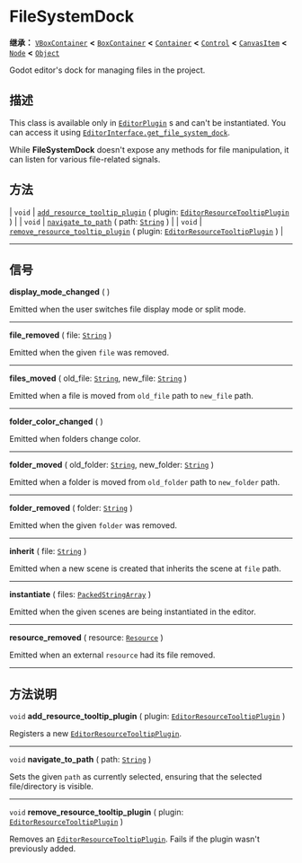 <!-- ⚠ 请勿编辑本文件 ⚠ -->
<!-- 本文档使用脚本从 WeDot 引擎源码仓库生成。 -->
<!-- 生成脚本：https://github.com/WeDot-Engine/WeDot/tree/4.3/doc/tools/make_md.py； -->
<!-- 原文件：https://github.com/WeDot-Engine/WeDot/tree/4.3/doc/classes/FileSystemDock.xml。 -->

<div id="_class_filesystemdock"></div>

# FileSystemDock

**继承：** [`VBoxContainer`](class_vboxcontainer.md) **<** [`BoxContainer`](class_boxcontainer.md) **<** [`Container`](class_container.md) **<** [`Control`](class_control.md) **<** [`CanvasItem`](class_canvasitem.md) **<** [`Node`](class_node.md) **<** [`Object`](class_object.md)

Godot editor's dock for managing files in the project.

## 描述

This class is available only in [`EditorPlugin`](class_editorplugin.md) s and can't be instantiated. You can access it using [`EditorInterface.get_file_system_dock`](#class_editorinterface_method_get_file_system_dock).

While **FileSystemDock** doesn't expose any methods for file manipulation, it can listen for various file-related signals.

## 方法

| `void` | [`add_resource_tooltip_plugin`](#class_filesystemdock_method_add_resource_tooltip_plugin) ( plugin: [`EditorResourceTooltipPlugin`](class_editorresourcetooltipplugin.md) )       |
| `void` | [`navigate_to_path`](#class_filesystemdock_method_navigate_to_path) ( path: [`String`](class_string.md) )                                                                         |
| `void` | [`remove_resource_tooltip_plugin`](#class_filesystemdock_method_remove_resource_tooltip_plugin) ( plugin: [`EditorResourceTooltipPlugin`](class_editorresourcetooltipplugin.md) ) |

<!-- rst-class:: classref-section-separator -->

---

## 信号

<div id="_class_class_filesystemdock_signal_display_mode_changed"></div>

**display_mode_changed** ( ) <div id="class_filesystemdock_signal_display_mode_changed"></div>

Emitted when the user switches file display mode or split mode.

<!-- rst-class:: classref-item-separator -->

---

<div id="_class_class_filesystemdock_signal_file_removed"></div>

**file_removed** ( file: [`String`](class_string.md) ) <div id="class_filesystemdock_signal_file_removed"></div>

Emitted when the given `file` was removed.

<!-- rst-class:: classref-item-separator -->

---

<div id="_class_class_filesystemdock_signal_files_moved"></div>

**files_moved** ( old_file: [`String`](class_string.md), new_file: [`String`](class_string.md) ) <div id="class_filesystemdock_signal_files_moved"></div>

Emitted when a file is moved from `old_file` path to `new_file` path.

<!-- rst-class:: classref-item-separator -->

---

<div id="_class_class_filesystemdock_signal_folder_color_changed"></div>

**folder_color_changed** ( ) <div id="class_filesystemdock_signal_folder_color_changed"></div>

Emitted when folders change color.

<!-- rst-class:: classref-item-separator -->

---

<div id="_class_class_filesystemdock_signal_folder_moved"></div>

**folder_moved** ( old_folder: [`String`](class_string.md), new_folder: [`String`](class_string.md) ) <div id="class_filesystemdock_signal_folder_moved"></div>

Emitted when a folder is moved from `old_folder` path to `new_folder` path.

<!-- rst-class:: classref-item-separator -->

---

<div id="_class_class_filesystemdock_signal_folder_removed"></div>

**folder_removed** ( folder: [`String`](class_string.md) ) <div id="class_filesystemdock_signal_folder_removed"></div>

Emitted when the given `folder` was removed.

<!-- rst-class:: classref-item-separator -->

---

<div id="_class_class_filesystemdock_signal_inherit"></div>

**inherit** ( file: [`String`](class_string.md) ) <div id="class_filesystemdock_signal_inherit"></div>

Emitted when a new scene is created that inherits the scene at `file` path.

<!-- rst-class:: classref-item-separator -->

---

<div id="_class_class_filesystemdock_signal_instantiate"></div>

**instantiate** ( files: [`PackedStringArray`](class_packedstringarray.md) ) <div id="class_filesystemdock_signal_instantiate"></div>

Emitted when the given scenes are being instantiated in the editor.

<!-- rst-class:: classref-item-separator -->

---

<div id="_class_class_filesystemdock_signal_resource_removed"></div>

**resource_removed** ( resource: [`Resource`](class_resource.md) ) <div id="class_filesystemdock_signal_resource_removed"></div>

Emitted when an external `resource` had its file removed.

<!-- rst-class:: classref-section-separator -->

---

## 方法说明

<div id="_class_filesystemdock_method_add_resource_tooltip_plugin"></div>

`void` **add_resource_tooltip_plugin** ( plugin: [`EditorResourceTooltipPlugin`](class_editorresourcetooltipplugin.md) )<div id="class_filesystemdock_method_add_resource_tooltip_plugin"></div>

Registers a new [`EditorResourceTooltipPlugin`](class_editorresourcetooltipplugin.md).

<!-- rst-class:: classref-item-separator -->

---

<div id="_class_filesystemdock_method_navigate_to_path"></div>

`void` **navigate_to_path** ( path: [`String`](class_string.md) )<div id="class_filesystemdock_method_navigate_to_path"></div>

Sets the given `path` as currently selected, ensuring that the selected file/directory is visible.

<!-- rst-class:: classref-item-separator -->

---

<div id="_class_filesystemdock_method_remove_resource_tooltip_plugin"></div>

`void` **remove_resource_tooltip_plugin** ( plugin: [`EditorResourceTooltipPlugin`](class_editorresourcetooltipplugin.md) )<div id="class_filesystemdock_method_remove_resource_tooltip_plugin"></div>

Removes an [`EditorResourceTooltipPlugin`](class_editorresourcetooltipplugin.md). Fails if the plugin wasn't previously added.

[^virtual]: 本方法通常需要用户覆盖才能生效。
[^const]: 本方法无副作用，不会修改该实例的任何成员变量。
[^vararg]: 本方法除了能接受在此处描述的参数外，还能够继续接受任意数量的参数。
[^constructor]: 本方法用于构造某个类型。
[^static]: 调用本方法无需实例，可直接使用类名进行调用。
[^operator]: 本方法描述的是使用本类型作为左操作数的有效运算符。
[^bitfield]: 这个值是由下列位标志构成位掩码的整数。
[^void]: 无返回值。
